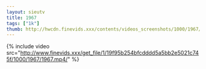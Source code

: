 ```yaml
--- 
layout: sieutv
title: 1967
tags: ["1k"]
thumb: http://hwcdn.finevids.xxx/contents/videos_screenshots/1000/1967/preview.mp4.jpg
---
```

{% include video src="http://www.finevids.xxx/get_file/1/19f95b254bfcdddd5a5bb2e5021c745f/1000/1967/1967.mp4/" %} 
